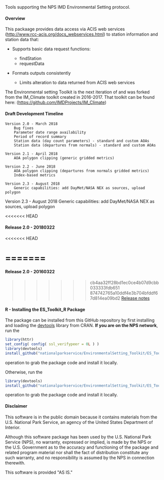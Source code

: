 Tools supporting the NPS IMD Environmental Setting protocol.   

#### Overview ####

This packaage provides data access via ACIS web services (http://www.rcc-acis.org/docs_webservices.html) to station information and station data that:

+ Supports basic data request functions:

  * findStation
  * requestData

+ Formats outputs consistently

  * Limits alteration to data returned from ACIS web services
  
The Environmental setting Toolkit is the next iteration of and was forked from the IM_Climate toolkit created in 2016-2017. That toolkit can be found here: (https://github.com/IMDProjects/IM_Climate)

#### Draft Development Timeline

	Version 2.0 - March 2018
		Bug fixes
		Parameter date range availability
		Period of record summary 
		Station data (day count parameters) - standard and custom AOAs
		Station data (departures from normals) - standard and custom AOAs

	Version 2.1 - April 2018
		AOA polygon clipping (generic gridded metrics)

	Version 2.2 - June 2018
		AOA polygon clipping (departures from normals gridded metrics)
		Index-based metrics
		
	Version 2.3 - August 2018
		Generic capabilities: add DayMet/NASA NEX as sources, upload polygon
  
  Version 2.3 - August 2018
		Generic capabilities: add DayMet/NASA NEX as sources, upload polygon
		
<<<<<<< HEAD
#### Release 2.0 - 20180322 ####
<<<<<<< HEAD

=======
=======
#### Release 2.0 - 20160322 ####
>>>>>>> cb4aa32ff28bd1ec0ce4b07d9cbb033333fdb651
>>>>>>> 874742765a10ddf4e3b704bfddf67d814ea09bd2
[Release notes](https://github.com/nationalparkservice/EnvironmentalSetting_Toolkit/releases)

#### R - Installing the ES_Toolkit_R Package ####

The package can be installed from this GitHub repository by first installing and loading the [devtools](https://github.com/hadley/devtools) library from CRAN. __If you are on the NPS network__, run the

```R
library(httr)
set_config( config( ssl_verifypeer = 0L ) )
library(devtools)
install_github("nationalparkservice/EnvironmentalSetting_Toolkit/ES_Toolkit_R")
```
operation to grab the package code and install it locally. 


Otherwise, run the

```R
library(devtools)
install_github("nationalparkservice/EnvironmentalSetting_Toolkit/ES_Toolkit_R")
```
operation to grab the package code and install it locally.

#### Disclaimer ####
This software is in the public domain because it contains materials from the U.S. National Park Service, an agency of the United States Department of Interior.

Although this software package has been used by the U.S. National Park Service (NPS), no warranty, expressed or implied, is made by the NPS or the U.S. Government as to the accuracy and functioning of the package and related program material nor shall the fact of distribution constitute any such warranty, and no responsibility is assumed by the NPS in connection therewith.

This software is provided "AS IS."
